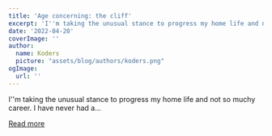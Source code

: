 ```yaml
---
title: 'Age concerning: the cliff'
excerpt: 'I''m taking the unusual stance to progress my home life and not so muchy career. I have never had a...'
date: '2022-04-20'
coverImage: ''
author:
  name: Koders
  picture: "assets/blog/authors/koders.png"
ogImage:
  url: ''
---
```


I''m taking the unusual stance to progress my home life and not so muchy career. I have never had a...

[Read more](https://dev.to/adam_cyclones/age-concerning-the-cliff-2nhp)
